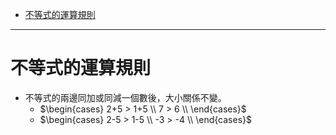 * [不等式的運算規則](#不等式的運算規則)

---

# 不等式的運算規則

- 不等式的兩邊同加或同減一個數後，大小關係不變。
  - $\begin{cases}
      2+5 > 1+5 \\
      7 > 6 \\
    \end{cases}$
  - $\begin{cases}
      2-5 > 1-5 \\
      -3 > -4 \\
    \end{cases}$